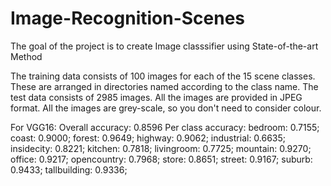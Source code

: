 # Image-Recognition-Scenes
 The goal of the project is to create Image classsifier using State-of-the-art Method


The training data consists of 100 images for each of the 15 scene classes. These are arranged in directories named according to the class name. The test data consists of 2985 images. All the images are provided in JPEG format. All the images are grey-scale, so you don't need to consider colour.


For VGG16:
	Overall accuracy: 0.8596
	Per class accuracy:
	bedroom: 0.7155; coast: 0.9000; forest: 0.9649; highway: 0.9062; industrial: 0.6635; insidecity: 0.8221; kitchen: 0.7818; livingroom: 0.7725; mountain: 0.9270; office: 0.9217; opencountry: 0.7968; store: 0.8651; street: 0.9167; suburb: 0.9433; tallbuilding: 0.9336;
